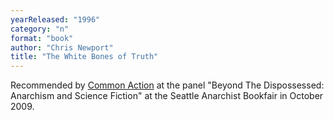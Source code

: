 ```yaml
---
yearReleased: "1996"
category: "n"
format: "book"
author: "Chris Newport"
title: "The White Bones of Truth"
---
```

Recommended by <a href="http://nwsfsnews.blogspot.com/2009/10/i-wanna-read-sf-anarchy.html"> Common Action</a> at the panel "Beyond The Dispossessed: Anarchism and Science  Fiction" at the Seattle Anarchist Bookfair in October 2009.
 